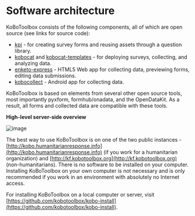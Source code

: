 # Software architecture

KoBoToolbox consists of the following components, all of which are open source (see links for source code):

   * [kpi](https://github.com/kobotoolbox/kpi) - for creating survey forms and reusing assets through a question library.
   * [kobocat](https://github.com/kobotoolbox/kobocat) and [kobocat-templates](https://github.com/kobotoolbox/kobocat-template) - for deploying surveys, collecting, and analyzing data.
   * [enketo-express](https://github.com/kobotoolbox/enketo-express/) - HTML5 Web app for collecting data, previewing forms, editing data submissions.
   * [kobocollect](https://play.google.com/store/apps/details?id=org.koboc.collect.android) - Android app for collecting data.

KoBoToolbox is based on elements from several other open source tools, most importantly pyxform, formhub/onadata, and the OpenDataKit. As a result, all forms and collected data are compatible with these tools. 

**High-level server-side overview**

![image](/images/software_architecture/overview.png)

The best way to use KoBoToolbox is on one of the two public instances - [http://kobo.humanitarianresponse.info](http://kobo.humanitarianresponse.info) (if you work for a humanitarian organization) and [http://kf.kobotoolbox.org](http://kf.kobotoolbox.org) (non-humanitarians). There is no software to be installed on your computer. Installing KoBoToolbox on your own computer is not necessary and is only recommended if you work in an environment with absolutely no Internet access.

For installing KoBoToolbox on a local computer or server, visit [https://github.com/kobotoolbox/kobo-install](https://github.com/kobotoolbox/kobo-install).
